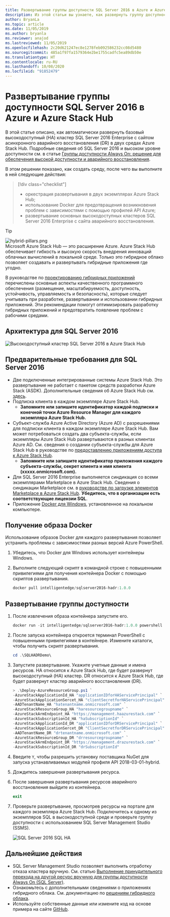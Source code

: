 ```yaml
---
title: Развертывание группы доступности SQL Server 2016 в Azure и Azure Stack Hub
description: Из этой статьи вы узнаете, как развернуть группу доступности SQL Server 2016 в Azure и Azure Stack Hub.
author: BryanLa
ms.topic: article
ms.date: 11/05/2019
ms.author: bryanla
ms.reviewer: anajod
ms.lastreviewed: 11/05/2019
ms.openlocfilehash: 2c20d621247ec8e1278feb092586232cc08d5480
ms.sourcegitcommit: 485a1f97fa1579364e2be1755cadfc5ea89db50e
ms.translationtype: HT
ms.contentlocale: ru-RU
ms.lasthandoff: 10/08/2020
ms.locfileid: "91852479"
---
```

# <a name="deploy-a-sql-server-2016-availability-group-to-azure-and-azure-stack-hub"></a>Развертывание группы доступности SQL Server 2016 в Azure и Azure Stack Hub

В этой статье описано, как автоматически развернуть базовый высокодоступный (HA) кластер SQL Server 2016 Enterprise с сайтом асинхронного аварийного восстановления (DR) в двух средах Azure Stack Hub. Подробные сведения об SQL Server 2016 и высоком уровне доступности см. в статье [Группы доступности Always On: решение для обеспечения высокой доступности и аварийного восстановления](/sql/database-engine/availability-groups/windows/always-on-availability-groups-sql-server?view=sql-server-2016).

В этом решении показано, как создать среду, после чего вы выполните в ней следующие действия:

> [!div class="checklist"]
> - оркестрация развертывания в двух экземплярах Azure Stack Hub;
> - использование Docker для предотвращения возникновения проблем с зависимостями с помощью профилей API Azure;
> - развертывание основных высокодоступных кластеров SQL Server 2016 Enterprise с сайта аварийного восстановления.

> [!Tip]  
> ![hybrid-pillars.png](./media/solution-deployment-guide-cross-cloud-scaling/hybrid-pillars.png)  
> Microsoft Azure Stack Hub — это расширение Azure. Azure Stack Hub обеспечивает гибкость и высокую скорость внедрения инноваций облачных вычислений в локальной среде. Только это гибридное облако позволяет создавать и развертывать гибридные приложения где угодно.  
> 
> В руководстве по [проектированию гибридных приложений](overview-app-design-considerations.md) перечислены основные аспекты качественного программного обеспечения (размещение, масштабируемость, доступность, устойчивость, управляемость и безопасность), которые следует учитывать при разработке, развертывании и использовании гибридных приложений. Эти рекомендации помогут оптимизировать разработку гибридных приложений и предотвратить появление проблем с рабочими средами.

## <a name="architecture-for-sql-server-2016"></a>Архитектура для SQL Server 2016

![Высокодоступный кластер SQL Server 2016 в Azure Stack Hub](media/solution-deployment-guide-sql-ha/image1.png)

## <a name="prerequisites-for-sql-server-2016"></a>Предварительные требования для SQL Server 2016

- Две подключенные интегрированные системы Azure Stack Hub. Это развертывание не работает с пакетом средств разработки Azure Stack (ASDK). Дополнительные сведения об Azure Stack Hub см. [здесь](https://azure.microsoft.com/overview/azure-stack/).
- Подписка клиента в каждом экземпляре Azure Stack Hub.
  - **Запомните или запишите идентификатор каждой подписки и конечной точки Azure Resource Manager для каждого экземпляра Azure Stack Hub.**
- Субъект-служба Azure Active Directory (Azure AD) с разрешениями для подписки клиента в каждом экземпляре Azure Stack Hub. Вам может потребоваться создать два субъекта-службы, если экземпляры Azure Stack Hub развертываются в разных клиентах Azure AD. См. сведения о создании субъекта-службы для Azure Stack Hub в руководстве по [предоставлению приложениям доступа к Azure Stack Hub](/azure-stack/user/azure-stack-create-service-principals).
  - **Запомните или запишите идентификатор приложения каждого субъекта-службы, секрет клиента и имя клиента (xxxxx.onmicrosoft.com).**
- Для SQL Server 2016 Enterprise выполняется синдикация со всеми экземплярами Marketplace в Azure Stack Hub. Сведения о синдикации Marketplace см. в [руководстве по загрузке элементов Marketplace в Azure Stack Hub](/azure-stack/operator/azure-stack-download-azure-marketplace-item).
    **Убедитесь, что в организации есть соответствующие лицензии SQL**.
- Приложение [Docker для Windows](https://docs.docker.com/docker-for-windows/), установленное на локальном компьютере.

## <a name="get-the-docker-image"></a>Получение образа Docker

Использование образов Docker для каждого развертывания позволяет устранить проблемы с зависимостями разных версий Azure PowerShell.

1. Убедитесь, что Docker для Windows использует контейнеры Windows.
2. Выполните следующий скрипт в командной строке с повышенными привилегиями для получения контейнера Docker с помощью скриптов развертывания.

    ```powershell  
    docker pull intelligentedge/sqlserver2016-hadr:1.0.0
    ```

## <a name="deploy-the-availability-group"></a>Развертывание группы доступности

1. После извлечения образа контейнера запустите его.

      ```powershell  
      docker run -it intelligentedge/sqlserver2016-hadr:1.0.0 powershell
      ```

2. После запуска контейнера откроется терминал PowerShell с повышенными привилегиями в контейнере. Измените каталоги, чтобы получить скрипт развертывания.

      ```powershell  
      cd .\SQLHADRDemo\
      ```

3. Запустите развертывание. Укажите учетные данные и имена ресурсов. HA относится к Azure Stack Hub, где будет развернут высокодоступный (HA) кластер. DR относится к Azure Stack Hub, где будет развернут кластер аварийного восстановления (DR).

      ```powershell
      > .\Deploy-AzureResourceGroup.ps1 `
      -AzureStackApplicationId_HA "applicationIDforHAServicePrincipal" `
      -AzureStackApplicationSercet_HA "clientSecretforHAServicePrincipal" `
      -AADTenantName_HA "hatenantname.onmicrosoft.com" `
      -AzureStackResourceGroup_HA "haresourcegroupname" `
      -AzureStackArmEndpoint_HA "https://management.haazurestack.com" `
      -AzureStackSubscriptionId_HA "haSubscriptionId" `
      -AzureStackApplicationId_DR "applicationIDforDRServicePrincipal" `
      -AzureStackApplicationSercet_DR "ClientSecretforDRServicePrincipal" `
      -AADTenantName_DR "drtenantname.onmicrosoft.com" `
      -AzureStackResourceGroup_DR "drresourcegroupname" `
      -AzureStackArmEndpoint_DR "https://management.drazurestack.com" `
      -AzureStackSubscriptionId_DR "drSubscriptionId"
      ```

4. Введите `Y`, чтобы разрешить установку поставщика NuGet для запуска устанавливаемых модулей профиля API 2018-03-01-hybrid.

5. Дождитесь завершения развертывания ресурса.

6. После завершения развертывания ресурсов аварийного восстановления выйдите из контейнера.

      ```powershell
      exit
      ```

7. Проверьте развертывание, просмотрев ресурсы на портале для каждого экземпляра Azure Stack Hub. Подключитесь к одному из экземпляров SQL в высокодоступной среде и проверьте группу доступности с использованием SQL Server Management Studio (SSMS).

    ![SQL Server 2016 SQL HA](media/solution-deployment-guide-sql-ha/image2.png)

## <a name="next-steps"></a>Дальнейшие действия

- SQL Server Management Studio позволяет выполнить отработку отказа кластера вручную. См. статью [Выполнение принудительного перехода на другой ресурс вручную для группы доступности Always On (SQL Server)](/sql/database-engine/availability-groups/windows/perform-a-forced-manual-failover-of-an-availability-group-sql-server?view=sql-server-2017).
- Ознакомьтесь с дополнительными сведениями о приложениях гибридного облака. См. документацию по [решениям гибридного облака](/azure-stack/user/).
- Используйте собственные данные или измените код на основе примера на сайте [GitHub](https://github.com/Azure-Samples/azure-intelligent-edge-patterns).